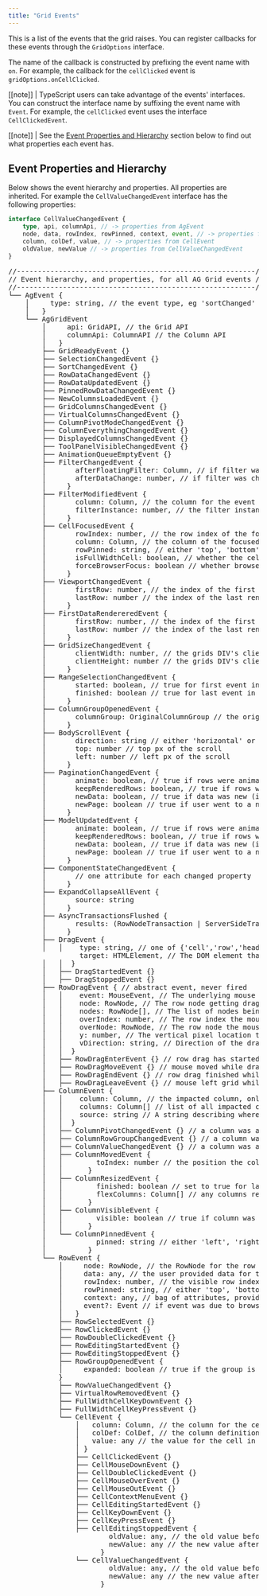 ```yaml
---
title: "Grid Events"
---
```


This is a list of the events that the grid raises. You can register callbacks for these events through the `GridOptions` interface.

The name of the callback is constructed by prefixing the event name with `on`. For example, the callback for the `cellClicked` event is `gridOptions.onCellClicked`.

[[note]]
| TypeScript users can take advantage of the events' interfaces. You can construct the interface name by suffixing the event name with `Event`. For example, the `cellClicked` event uses the interface `CellClickedEvent`.

[[note]]
| See the [Event Properties and Hierarchy](#properties-and-hierarchy) section below to find out what properties each event has.

<api-documentation source='events.json'></api-documentation>

## Event Properties and Hierarchy

Below shows the event hierarchy and properties. All properties are inherited. For example the `CellValueChangedEvent` interface has the following properties:

```ts
interface CellValueChangedEvent {
    type, api, columnApi, // -> properties from AgEvent
    node, data, rowIndex, rowPinned, context, event, // -> properties from RowEvent
    column, colDef, value, // -> properties from CellEvent
    oldValue, newValue // -> properties from CellValueChangedEvent
}
```

<pre class="event-hierarchy">
<span class="event-hierarchy__property">//---------------------------------------------------------//</span>
<span class="event-hierarchy__property">// Event hierarchy, and properties, for all AG Grid events //</span>
<span class="event-hierarchy__property">//---------------------------------------------------------//</span>
└── AgEvent <span class="event-hierarchy__property">{
    │     <span class="event-hierarchy__attribute">type</span>: string, // the event type, eg 'sortChanged' or 'columnResized'
    │   }</span>
    └── AgGridEvent
        │     <span class="event-hierarchy__attribute">api</span>: GridAPI, // the Grid API
        │     <span class="event-hierarchy__attribute">columnApi</span>: ColumnAPI // the Column API
        │   }</span>
        ├── GridReadyEvent <span class="event-hierarchy__property">{}</span>
        ├── SelectionChangedEvent <span class="event-hierarchy__property">{}</span>
        ├── SortChangedEvent <span class="event-hierarchy__property">{}</span>
        ├── RowDataChangedEvent <span class="event-hierarchy__property">{}</span>
        ├── RowDataUpdatedEvent <span class="event-hierarchy__property">{}</span>
        ├── PinnedRowDataChangedEvent <span class="event-hierarchy__property">{}</span>
        ├── NewColumnsLoadedEvent <span class="event-hierarchy__property">{}</span>
        ├── GridColumnsChangedEvent <span class="event-hierarchy__property">{}</span>
        ├── VirtualColumnsChangedEvent <span class="event-hierarchy__property">{}</span>
        ├── ColumnPivotModeChangedEvent <span class="event-hierarchy__property">{}</span>
        ├── ColumnEverythingChangedEvent <span class="event-hierarchy__property">{}</span>
        ├── DisplayedColumnsChangedEvent <span class="event-hierarchy__property">{}</span>
        ├── ToolPanelVisibleChangedEvent <span class="event-hierarchy__property">{}</span>
        ├── AnimationQueueEmptyEvent <span class="event-hierarchy__property">{}</span>
        ├── FilterChangedEvent <span class="event-hierarchy__property">{</span>
        │       <span class="event-hierarchy__attribute">afterFloatingFilter</span>: Column, // if filter was changed via floating filter
        │       <span class="event-hierarchy__attribute">afterDataChange</span>: number, // if filter was changed as a result of data changing
        │     }</span>
        ├── FilterModifiedEvent <span class="event-hierarchy__property">{</span>
        │       <span class="event-hierarchy__attribute">column</span>: Column, // the column for the event
        │       <span class="event-hierarchy__attribute">filterInstance</span>: number, // the filter instance
        │     }</span>
        ├── CellFocusedEvent <span class="event-hierarchy__property">{
        │       <span class="event-hierarchy__attribute">rowIndex</span>: number, // the row index of the focused cell
        │       <span class="event-hierarchy__attribute">column</span>: Column, // the column of the focused cell
        │       <span class="event-hierarchy__attribute">rowPinned</span>: string, // either 'top', 'bottom' or undefined/null (if not pinned)
        │       <span class="event-hierarchy__attribute">isFullWidthCell</span>: boolean, // whether the cell is a full width cell or regular cell.
        │       <span class="event-hierarchy__attribute">forceBrowserFocus</span>: boolean // whether browser focus is also set (false when editing)
        │     }</span>
        ├── ViewportChangedEvent <span class="event-hierarchy__property">{
        │       <span class="event-hierarchy__attribute">firstRow</span>: number, // the index of the first rendered row
        │       <span class="event-hierarchy__attribute">lastRow</span>: number // the index of the last rendered row
        │     }</span>
        ├── FirstDataRendereredEvent <span class="event-hierarchy__property">{
        │       <span class="event-hierarchy__attribute">firstRow</span>: number, // the index of the first rendered row
        │       <span class="event-hierarchy__attribute">lastRow</span>: number // the index of the last rendered row
        │     }</span>
        ├── GridSizeChangedEvent <span class="event-hierarchy__property">{
        │       <span class="event-hierarchy__attribute">clientWidth</span>: number, // the grids DIV's clientWidth
        │       <span class="event-hierarchy__attribute">clientHeight</span>: number // the grids DIV's clientHeight
        │     }</span>
        ├── RangeSelectionChangedEvent <span class="event-hierarchy__property">{
        │       <span class="event-hierarchy__attribute">started</span>: boolean, // true for first event in a sequence of dragging events
        │       <span class="event-hierarchy__attribute">finished</span>: boolean // true for last event in sequence of dragging events
        │     }</span>
        ├── ColumnGroupOpenedEvent <span class="event-hierarchy__property">{
        │       <span class="event-hierarchy__attribute">columnGroup</span>: OriginalColumnGroup // the original column group that was opened
        │     }</span>
        ├── BodyScrollEvent <span class="event-hierarchy__property">{
        │       <span class="event-hierarchy__attribute">direction</span>: string // either 'horizontal' or 'vertical'
        │       <span class="event-hierarchy__attribute">top</span>: number // top px of the scroll
        │       <span class="event-hierarchy__attribute">left</span>: number // left px of the scroll
        │     }</span>
        ├── PaginationChangedEvent <span class="event-hierarchy__property">{
        │       <span class="event-hierarchy__attribute">animate</span>: boolean, // true if rows were animated to new position
        │       <span class="event-hierarchy__attribute">keepRenderedRows</span>: boolean, // true if rows were kept (otherwise complete redraw)
        │       <span class="event-hierarchy__attribute">newData</span>: boolean, // true if data was new (ie user set new data)
        │       <span class="event-hierarchy__attribute">newPage</span>: boolean // true if user went to a new pagination page
        │     }</span>
        ├── ModelUpdatedEvent <span class="event-hierarchy__property">{
        │       <span class="event-hierarchy__attribute">animate</span>: boolean, // true if rows were animated to new position
        │       <span class="event-hierarchy__attribute">keepRenderedRows</span>: boolean, // true if rows were kept (otherwise complete redraw)
        │       <span class="event-hierarchy__attribute">newData</span>: boolean, // true if data was new (ie user set new data)
        │       <span class="event-hierarchy__attribute">newPage</span>: boolean // true if user went to a new pagination page
        │     }</span>
        ├── ComponentStateChangedEvent <span class="event-hierarchy__property">{
        │       // one attribute for each changed property
        │     }</span>
        ├── ExpandCollapseAllEvent <span class="event-hierarchy__property">{
        │       <span class="event-hierarchy__attribute">source</span>: string
        │     }</span>
        ├── AsyncTransactionsFlushed <span class="event-hierarchy__property">{
        │       <span class="event-hierarchy__attribute">results</span>: (RowNodeTransaction | ServerSideTransactionResult) []
        │     }</span>
        ├── DragEvent <span class="event-hierarchy__property">{
        │   │    <span class="event-hierarchy__attribute">type</span>: string, // one of {'cell','row','headerCell','toolPanel'}
                 <span class="event-hierarchy__attribute">target</span>: HTMLElement, // The DOM element that started the event.
        │   │  }</span>
        │   ├── DragStartedEvent <span class="event-hierarchy__property">{}</span>
        │   ├── DragStoppedEvent <span class="event-hierarchy__property">{}</span>
        ├── RowDragEvent <span class="event-hierarchy__property">{ // abstract event, never fired
        │   │    <span class="event-hierarchy__attribute">event</span>: MouseEvent, // The underlying mouse move event associated with the drag.
        │   │    <span class="event-hierarchy__attribute">node</span>: RowNode, // The row node getting dragged. Also the node that started the drag when multi-row dragging.
        │   │    <span class="event-hierarchy__attribute">nodes</span>: RowNode[], // The list of nodes being dragged.
        │   │    <span class="event-hierarchy__attribute">overIndex</span>: number, // The row index the mouse is dragging over.
        │   │    <span class="event-hierarchy__attribute">overNode</span>: RowNode, // The row node the mouse is dragging over.
        │   │    <span class="event-hierarchy__attribute">y</span>: number, // The vertical pixel location the mouse is over.
        │   │    <span class="event-hierarchy__attribute">vDirection</span>: string, // Direction of the drag, either 'up', 'down' or null.
        │   │  }</span>
        │   ├── RowDragEnterEvent <span class="event-hierarchy__property">{}</span> // row drag has started / re-entered
        │   ├── RowDragMoveEvent <span class="event-hierarchy__property">{}</span> // mouse moved while dragging
        │   ├── RowDragEndEvent <span class="event-hierarchy__property">{}</span> // row drag finished while mouse over grid
        │   ├── RowDragLeaveEvent <span class="event-hierarchy__property">{}</span> // mouse left grid while dragging
        ├── ColumnEvent <span class="event-hierarchy__property">{
        │   │    <span class="event-hierarchy__attribute">column</span>: Column, // the impacted column, only set if action was on one column
        │   │    <span class="event-hierarchy__attribute">columns</span>: Column[] // list of all impacted columns
        │   │    <span class="event-hierarchy__attribute">source</span>: string // A string describing where the event is coming from
        │   │  }</span>
        │   ├── ColumnPivotChangedEvent <span class="event-hierarchy__property">{}</span> // a column was added / removed to pivot list
        │   ├── ColumnRowGroupChangedEvent <span class="event-hierarchy__property">{}</span> // a column was added / removed to row group list
        │   ├── ColumnValueChangedEvent <span class="event-hierarchy__property">{}</span> // a column was added / removed to values list
        │   ├── ColumnMovedEvent <span class="event-hierarchy__property">{
        │   │        <span class="event-hierarchy__attribute">toIndex</span>: number // the position the column was moved to
        │   │      }</span>
        │   ├── ColumnResizedEvent <span class="event-hierarchy__property">{
        │   │        <span class="event-hierarchy__attribute">finished</span>: boolean // set to true for last event in a sequence of move events
        │   │        <span class="event-hierarchy__attribute">flexColumns</span>: Column[] // any columns resized due to flex
        │   │      }</span>
        │   ├── ColumnVisibleEvent <span class="event-hierarchy__property">{
        │   │        <span class="event-hierarchy__attribute">visible</span>: boolean // true if column was set to visible, false if set to hide
        │   │      }</span>
        │   └── ColumnPinnedEvent <span class="event-hierarchy__property">{
        │            <span class="event-hierarchy__attribute">pinned</span>: string // either 'left', 'right', or undefined / null (it not pinned)
        │          }</span>
        └── RowEvent <span class="event-hierarchy__property">{
            │     <span class="event-hierarchy__attribute">node</span>: RowNode, // the RowNode for the row in question
            │     <span class="event-hierarchy__attribute">data</span>: any, // the user provided data for the row in question
            │     <span class="event-hierarchy__attribute">rowIndex</span>: number, // the visible row index for the row in question
            │     <span class="event-hierarchy__attribute">rowPinned</span>: string, // either 'top', 'bottom' or undefined / null (if not pinned)
            │     <span class="event-hierarchy__attribute">context</span>: any, // bag of attributes, provided by user, see [Context](/context/)
            │     <span class="event-hierarchy__attribute">event?</span>: Event // if event was due to browser event (eg click), this is browser event
            │   }</span>
            ├── RowSelectedEvent <span class="event-hierarchy__property">{}</span>
            ├── RowClickedEvent <span class="event-hierarchy__property">{}</span>
            ├── RowDoubleClickedEvent <span class="event-hierarchy__property">{}</span>
            ├── RowEditingStartedEvent <span class="event-hierarchy__property">{}</span>
            ├── RowEditingStoppedEvent <span class="event-hierarchy__property">{}</span>
            ├── RowGroupOpenedEvent <span class="event-hierarchy__property">{
            │     <span class="event-hierarchy__attribute">expanded</span>: boolean // true if the group is expanded.
            }</span>
            ├── RowValueChangedEvent <span class="event-hierarchy__property">{}</span>
            ├── VirtualRowRemovedEvent <span class="event-hierarchy__property">{}</span>
            ├── FullWidthCellKeyDownEvent <span class="event-hierarchy__property">{}</span>
            ├── FullWidthCellKeyPressEvent <span class="event-hierarchy__property">{}</span>
            └── CellEvent <span class="event-hierarchy__property">{
                │   <span class="event-hierarchy__attribute">column</span>: Column, // the column for the cell in question
                │   <span class="event-hierarchy__attribute">colDef</span>: ColDef, // the column definition for the cell in question
                │   <span class="event-hierarchy__attribute">value</span>: any // the value for the cell in question
                │ }</span>
                ├── CellClickedEvent <span class="event-hierarchy__property">{}</span>
                ├── CellMouseDownEvent <span class="event-hierarchy__property">{}</span>
                ├── CellDoubleClickedEvent <span class="event-hierarchy__property">{}</span>
                ├── CellMouseOverEvent <span class="event-hierarchy__property">{}</span>
                ├── CellMouseOutEvent <span class="event-hierarchy__property">{}</span>
                ├── CellContextMenuEvent <span class="event-hierarchy__property">{}</span>
                ├── CellEditingStartedEvent <span class="event-hierarchy__property">{}</span>
                ├── CellKeyDownEvent <span class="event-hierarchy__property">{}</span>
                ├── CellKeyPressEvent <span class="event-hierarchy__property">{}</span>
                ├── CellEditingStoppedEvent <span class="event-hierarchy__property">{
                        <span class="event-hierarchy__attribute">oldValue</span>: any, // the old value before editing
                        <span class="event-hierarchy__attribute">newValue</span>: any // the new value after editing
                      }</span>
                └── CellValueChangedEvent <span class="event-hierarchy__property">{
                        <span class="event-hierarchy__attribute">oldValue</span>: any, // the old value before editing
                        <span class="event-hierarchy__attribute">newValue</span>: any // the new value after editing
                      }</span></pre>
